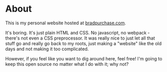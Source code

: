 # About

This is my personal website hosted at [bradpurchase.com](https://bradpurchase.com).

It's boring. It's just plain HTML and CSS. No javascript, no webpack - there's not even a CSS preprocessor. It was really nice to just let all that stuff go and really go back to my roots, just making a "website" like the old days and not making it too complicated.

However, if you feel like you want to dig around here, feel free! I'm going to keep this open source no matter what I do with it; why not?
